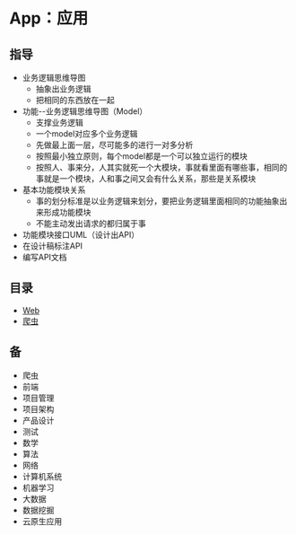 #  App：应用

##  指导

-   业务逻辑思维导图
    -   抽象出业务逻辑
    -   把相同的东西放在一起
-   功能--业务逻辑思维导图（Model）
    -   支撑业务逻辑
    -   一个model对应多个业务逻辑
    -   先做最上面一层，尽可能多的进行一对多分析
    -   按照最小独立原则，每个model都是一个可以独立运行的模块
    -   按照人、事来分，人其实就死一个大模块，事就看里面有哪些事，相同的事就是一个模块，人和事之间又会有什么关系，那些是关系模块
-   基本功能模块关系
    -   事的划分标准是以业务逻辑来划分，要把业务逻辑里面相同的功能抽象出来形成功能模块
    -   不能主动发出请求的都归属于事
-   功能模块接口UML（设计出API）
-   在设计稿标注API
-   编写API文档

##  目录
-   [Web](001/README.md)
-   [爬虫](002/README.md)



##  备
-   爬虫
-   前端
-   项目管理
-   项目架构
-   产品设计
-   测试
-   数学
-   算法
-   网络
-   计算机系统
-   机器学习
-   大数据
-   数据挖掘
-   云原生应用